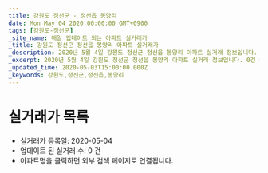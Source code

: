 ```yaml
---
title: 강원도 정선군 - 정선읍 봉양리
date: Mon May 04 2020 00:00:00 GMT+0900
tags: [강원도-정선군]
_site_name: 매일 업데이트 되는 아파트 실거래가
_title: 강원도 정선군 정선읍 봉양리 아파트 실거래가
_description: 2020년 5월 4일 강원도 정선군 정선읍 봉양리 아파트 실거래 정보입니다. 0건 아파트 정보가 있습니다.
_excerpt: 2020년 5월 4일 강원도 정선군 정선읍 봉양리 아파트 실거래 정보입니다. 0건 아파트 정보가 있습니다.
_updated_time: 2020-05-03T15:00:00.000Z
_keywords: 강원도,정선군,정선읍,봉양리
---
```






# 실거래가 목록
- 실거래가 등록일: 2020-05-04
- 업데이트 된 실거래 수: 0 건
- 아파트명을 클릭하면 외부 검색 페이지로 연결됩니다.




